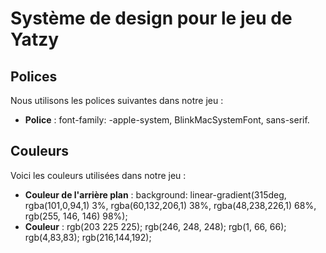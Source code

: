 # Système de design pour le jeu de Yatzy

## Polices

Nous utilisons les polices suivantes dans notre jeu :

- **Police** :   font-family: -apple-system, BlinkMacSystemFont, sans-serif.



## Couleurs
Voici les couleurs utilisées dans notre jeu :

- **Couleur de l'arrière plan** :  background: linear-gradient(315deg, rgba(101,0,94,1) 3%, rgba(60,132,206,1) 38%, rgba(48,238,226,1) 68%, rgb(255, 146, 146) 98%);
- **Couleur** : rgb(203 225 225); rgb(246, 248, 248); rgb(1, 66, 66); rgb(4,83,83); rgb(216,144,192);

